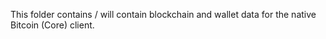 This folder contains / will contain blockchain and wallet data for the native Bitcoin (Core) client.
